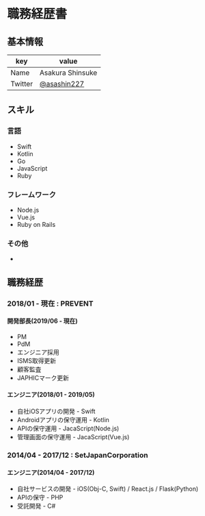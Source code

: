 # 職務経歴書

## 基本情報
| key | value |
|--|--|
|Name|Asakura Shinsuke|
|Twitter|[@asashin227](https://twitter.com/asashin227)|

## スキル
### 言語
- Swift
- Kotlin
- Go
- JavaScript
- Ruby

### フレームワーク
- Node.js
- Vue.js
- Ruby on Rails

### その他
- 

## 職務経歴
### 2018/01 - 現在 : PREVENT
#### 開発部長(2019/06 - 現在)
- PM
- PdM
- エンジニア採用
- ISMS取得更新
- 顧客監査
- JAPHICマーク更新

#### エンジニア(2018/01 - 2019/05)
- 自社iOSアプリの開発 - Swift
- Androidアプリの保守運用 - Kotlin
- APIの保守運用 - JacaScript(Node.js)
- 管理画面の保守運用 - JacaScript(Vue.js)

### 2014/04 - 2017/12 : SetJapanCorporation
#### エンジニア(2014/04 - 2017/12)
- 自社サービスの開発 - iOS(Obj-C, Swift) / React.js / Flask(Python)
- APIの保守 - PHP
- 受託開発 - C# 
